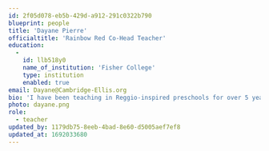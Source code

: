```yaml
---
id: 2f05d078-eb5b-429d-a912-291c0322b790
blueprint: people
title: 'Dayane Pierre'
officialtitle: 'Rainbow Red Co-Head Teacher'
education:
  -
    id: llb518y0
    name_of_institution: 'Fisher College'
    type: institution
    enabled: true
email: Dayane@Cambridge-Ellis.org
bio: 'I have been teaching in Reggio-inspired preschools for over 5 years now in the Cambridge/Somerville area. Since a child, teaching has been my passion. I used to turn the dining area in my house into a classroom and pretend to give my cousins lessons. I moved to the US from Haiti when I was 6 years old and went to school in Cambridge. I enjoy watching children grow and helping them reach their developmental milestones. I am a self-proclaimed foodie and enjoy trying new dishes from different cultures and restaurants around the city. I have a passion for cooking and adding my own Island flavor to any dish I create. I enjoy dancing and listening to music from all different cultures.'
photo: dayane.png
role:
  - teacher
updated_by: 1179db75-8eeb-4bad-8e60-d5005aef7ef8
updated_at: 1692033680
---
```

